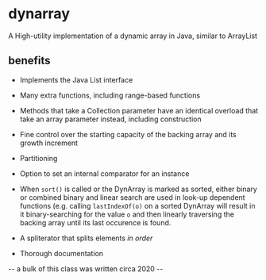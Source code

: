 # dynarray
A High-utility implementation of a dynamic array in Java, similar to ArrayList

## benefits
+ Implements the Java List interface

+ Many extra functions, including range-based functions

+ Methods that take a Collection parameter have an identical overload that
  take an array parameter instead, including construction
  
+ Fine control over the starting capacity of the backing array and its growth increment

+ Partitioning

+ Option to set an internal comparator for an instance

+ When `sort()` is called or the DynArray is marked as sorted, either
  binary or combined binary and linear search are used in look-up
  dependent functions (e.g. calling `lastIndexOf(o)` on a sorted DynArray will result in it
  binary-searching for the value `o` and then linearly traversing the backing array
  until its last occurence is found.

+ A spliterator that splits elements *in order*
  
+ Thorough documentation

-- a bulk of this class was written circa 2020 --
